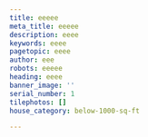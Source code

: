 ```yaml
---
title: eeeee
meta_title: eeeee
description: eeee
keywords: eeee
pagetopic: eeee
author: eee
robots: eeeee
heading: eeee
banner_image: ''
serial_number: 1
tilephotos: []
house_category: below-1000-sq-ft

---
```


